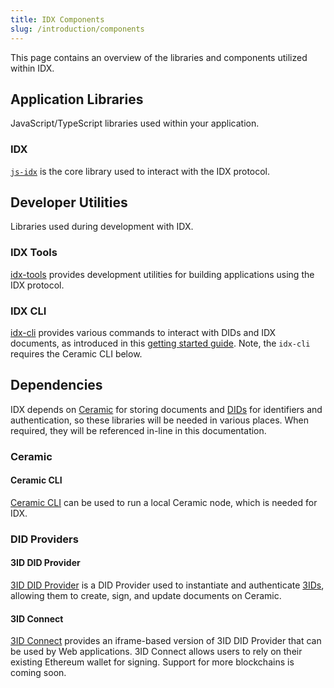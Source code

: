 ```yaml
---
title: IDX Components
slug: /introduction/components
---
```


This page contains an overview of the libraries and components utilized within IDX.

## Application Libraries

JavaScript/TypeScript libraries used within your application.

### IDX

[`js-idx`](libs-idx.md) is the core library used to interact with the IDX protocol.

## Developer Utilities

Libraries used during development with IDX.

### IDX Tools

[idx-tools](libs-tools.md) provides development utilities for building applications using the IDX protocol.

### IDX CLI

[idx-cli](https://github.com/ceramicstudio/idx-cli#idx-cli) provides various commands to interact with DIDs and IDX documents, as introduced in this [getting started guide](guide-cli.md). Note, the `idx-cli` requires the Ceramic CLI below.

## Dependencies

IDX depends on [Ceramic](core-concepts-ceramic.md) for storing documents and [DIDs](core-concepts-dids.md) for identifiers and authentication, so these libraries will be needed in various places. When required, they will be referenced in-line in this documentation.

### Ceramic

#### Ceramic CLI

[Ceramic CLI](https://github.com/ceramicnetwork/js-ceramic/tree/develop/packages/ceramic-cli#ceramic-cli) can be used to run a local Ceramic node, which is needed for IDX.

### DID Providers

#### 3ID DID Provider

[3ID DID Provider](https://github.com/ceramicstudio/js-3id-did-provider) is a DID Provider used to instantiate and authenticate [3IDs](core-concepts-dids.md#supported-implementations), allowing them to create, sign, and update documents on Ceramic.

#### 3ID Connect

[3ID Connect](https://github.com/ceramicstudio/3id-connect) provides an iframe-based version of 3ID DID Provider that can be used by Web applications. 3ID Connect allows users to rely on their existing Ethereum wallet for signing. Support for more blockchains is coming soon.
